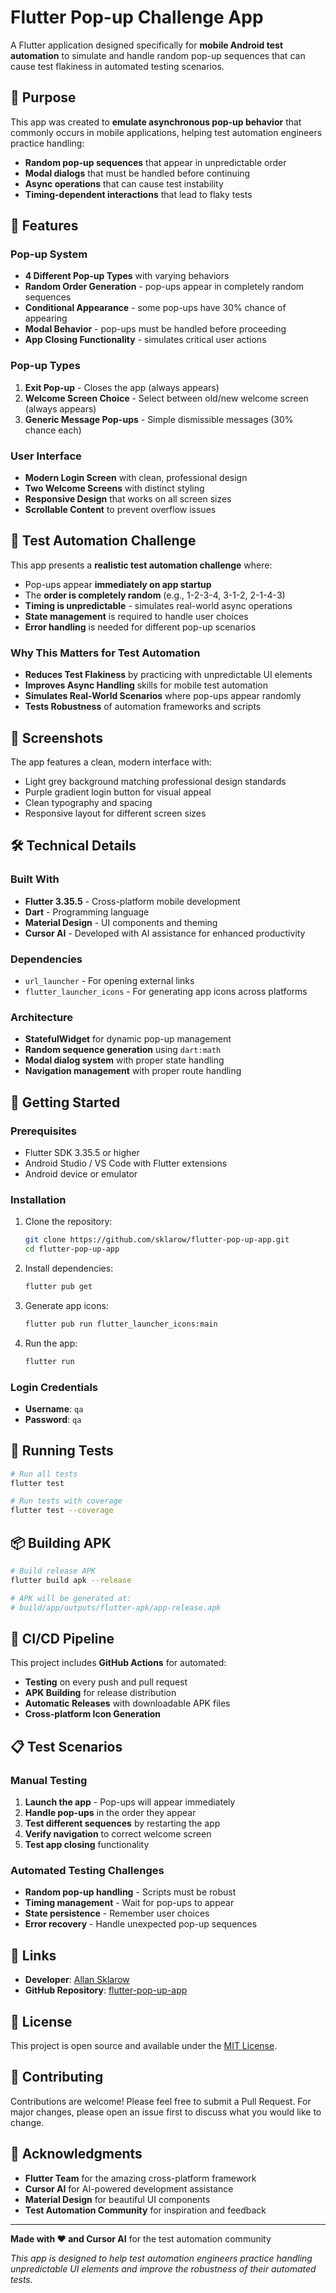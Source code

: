 # Flutter Pop-up Challenge App

A Flutter application designed specifically for **mobile Android test automation** to simulate and handle random pop-up sequences that can cause test flakiness in automated testing scenarios.

## 🎯 Purpose

This app was created to **emulate asynchronous pop-up behavior** that commonly occurs in mobile applications, helping test automation engineers practice handling:

- **Random pop-up sequences** that appear in unpredictable order
- **Modal dialogs** that must be handled before continuing
- **Async operations** that can cause test instability
- **Timing-dependent interactions** that lead to flaky tests

## 🚀 Features

### Pop-up System
- **4 Different Pop-up Types** with varying behaviors
- **Random Order Generation** - pop-ups appear in completely random sequences
- **Conditional Appearance** - some pop-ups have 30% chance of appearing
- **Modal Behavior** - pop-ups must be handled before proceeding
- **App Closing Functionality** - simulates critical user actions

### Pop-up Types
1. **Exit Pop-up** - Closes the app (always appears)
2. **Welcome Screen Choice** - Select between old/new welcome screen (always appears)
3. **Generic Message Pop-ups** - Simple dismissible messages (30% chance each)

### User Interface
- **Modern Login Screen** with clean, professional design
- **Two Welcome Screens** with distinct styling
- **Responsive Design** that works on all screen sizes
- **Scrollable Content** to prevent overflow issues

## 🧪 Test Automation Challenge

This app presents a **realistic test automation challenge** where:

- Pop-ups appear **immediately on app startup**
- The **order is completely random** (e.g., 1-2-3-4, 3-1-2, 2-1-4-3)
- **Timing is unpredictable** - simulates real-world async operations
- **State management** is required to handle user choices
- **Error handling** is needed for different pop-up scenarios

### Why This Matters for Test Automation

- **Reduces Test Flakiness** by practicing with unpredictable UI elements
- **Improves Async Handling** skills for mobile test automation
- **Simulates Real-World Scenarios** where pop-ups appear randomly
- **Tests Robustness** of automation frameworks and scripts

## 📱 Screenshots

The app features a clean, modern interface with:
- Light grey background matching professional design standards
- Purple gradient login button for visual appeal
- Clean typography and spacing
- Responsive layout for different screen sizes

## 🛠️ Technical Details

### Built With
- **Flutter 3.35.5** - Cross-platform mobile development
- **Dart** - Programming language
- **Material Design** - UI components and theming
- **Cursor AI** - Developed with AI assistance for enhanced productivity

### Dependencies
- `url_launcher` - For opening external links
- `flutter_launcher_icons` - For generating app icons across platforms

### Architecture
- **StatefulWidget** for dynamic pop-up management
- **Random sequence generation** using `dart:math`
- **Modal dialog system** with proper state handling
- **Navigation management** with proper route handling

## 🚀 Getting Started

### Prerequisites
- Flutter SDK 3.35.5 or higher
- Android Studio / VS Code with Flutter extensions
- Android device or emulator

### Installation
1. Clone the repository:
   ```bash
   git clone https://github.com/sklarow/flutter-pop-up-app.git
   cd flutter-pop-up-app
   ```

2. Install dependencies:
   ```bash
   flutter pub get
   ```

3. Generate app icons:
   ```bash
   flutter pub run flutter_launcher_icons:main
   ```

4. Run the app:
   ```bash
   flutter run
   ```

### Login Credentials
- **Username**: `qa`
- **Password**: `qa`

## 🧪 Running Tests

```bash
# Run all tests
flutter test

# Run tests with coverage
flutter test --coverage
```

## 📦 Building APK

```bash
# Build release APK
flutter build apk --release

# APK will be generated at:
# build/app/outputs/flutter-apk/app-release.apk
```

## 🤖 CI/CD Pipeline

This project includes **GitHub Actions** for automated:
- **Testing** on every push and pull request
- **APK Building** for release distribution
- **Automatic Releases** with downloadable APK files
- **Cross-platform Icon Generation**

## 📋 Test Scenarios

### Manual Testing
1. **Launch the app** - Pop-ups will appear immediately
2. **Handle pop-ups** in the order they appear
3. **Test different sequences** by restarting the app
4. **Verify navigation** to correct welcome screen
5. **Test app closing** functionality

### Automated Testing Challenges
- **Random pop-up handling** - Scripts must be robust
- **Timing management** - Wait for pop-ups to appear
- **State persistence** - Remember user choices
- **Error recovery** - Handle unexpected pop-up sequences


## 🔗 Links

- **Developer**: [Allan Sklarow](https://www.linkedin.com/in/sklarow/)
- **GitHub Repository**: [flutter-pop-up-app](https://github.com/sklarow/flutter-pop-up-app/)

## 📄 License

This project is open source and available under the [MIT License](LICENSE).

## 🤝 Contributing

Contributions are welcome! Please feel free to submit a Pull Request. For major changes, please open an issue first to discuss what you would like to change.

## 🙏 Acknowledgments

- **Flutter Team** for the amazing cross-platform framework
- **Cursor AI** for AI-powered development assistance
- **Material Design** for beautiful UI components
- **Test Automation Community** for inspiration and feedback

---

**Made with ❤️ and Cursor AI** for the test automation community

*This app is designed to help test automation engineers practice handling unpredictable UI elements and improve the robustness of their automated tests.*